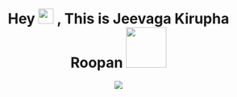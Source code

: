 
<h1 align="center"><b>Hey </b><img src="https://media.giphy.com/media/hvRJCLFzcasrR4ia7z/giphy.gif" width="30"  <b> , This is Jeevaga Kirupha Roopan</b> <img src="https://media.tenor.com/s6PDSbCfGpIAAAAj/stoplight-stoplightio.gif" width="80"></h1>


<p align="center">
  <a href="https://github.com/DenverCoder1/readme-typing-svg"><img src="https://readme-typing-svg.herokuapp.com?font=Time+New+Roman&color=cyan&size=25&center=true&vCenter=true&width=600&height=100&lines=Happiest+Human/Machine+Alive..&hearts;++;Self-taught+Robotics+Developer,;Mechatronics+Student,;Gamer/Technology+Enthusiast,;Active+Learner/Researcher,;Love+to+learn+new+stuff..<3"></a>
</p>



<!--
**RoopanJK/RoopanJK** is a ✨ _special_ ✨ repository because its `README.md` (this file) appears on your GitHub profile.

Here are some ideas to get you started:

- 🔭 I’m currently working on ...
- 🌱 I’m currently learning ...
- 👯 I’m looking to collaborate on ...
- 🤔 I’m looking for help with ...
- 💬 Ask me about ...
- 📫 How to reach me: ...
- 😄 Pronouns: ...
- ⚡ Fun fact: ...
-->
